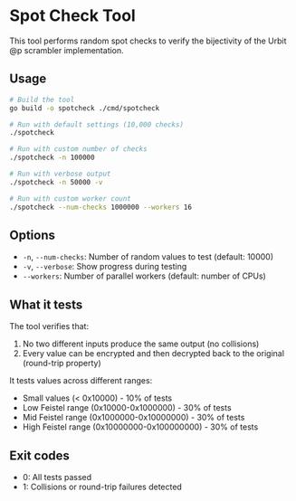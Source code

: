 # Spot Check Tool

This tool performs random spot checks to verify the bijectivity of the Urbit @p scrambler implementation.

## Usage

```bash
# Build the tool
go build -o spotcheck ./cmd/spotcheck

# Run with default settings (10,000 checks)
./spotcheck

# Run with custom number of checks
./spotcheck -n 100000

# Run with verbose output
./spotcheck -n 50000 -v

# Run with custom worker count
./spotcheck --num-checks 1000000 --workers 16
```

## Options

- `-n`, `--num-checks`: Number of random values to test (default: 10000)
- `-v`, `--verbose`: Show progress during testing
- `--workers`: Number of parallel workers (default: number of CPUs)

## What it tests

The tool verifies that:
1. No two different inputs produce the same output (no collisions)
2. Every value can be encrypted and then decrypted back to the original (round-trip property)

It tests values across different ranges:
- Small values (< 0x10000) - 10% of tests
- Low Feistel range (0x10000-0x1000000) - 30% of tests  
- Mid Feistel range (0x1000000-0x10000000) - 30% of tests
- High Feistel range (0x10000000-0x100000000) - 30% of tests

## Exit codes

- 0: All tests passed
- 1: Collisions or round-trip failures detected
